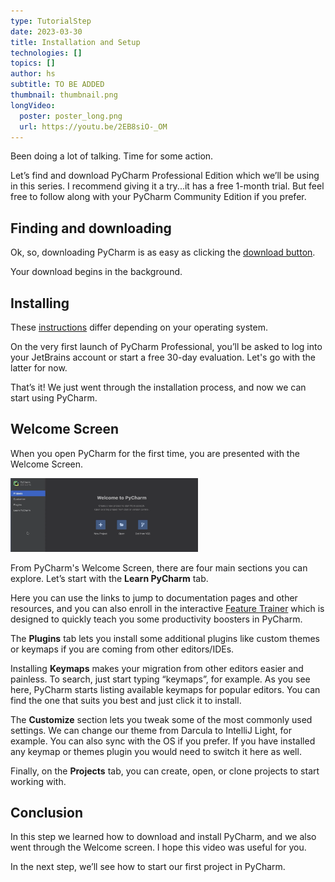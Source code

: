 ```yaml
---
type: TutorialStep
date: 2023-03-30
title: Installation and Setup
technologies: []
topics: []
author: hs
subtitle: TO BE ADDED
thumbnail: thumbnail.png
longVideo:
  poster: poster_long.png
  url: https://youtu.be/2EB8siO-_OM
---
```


Been doing a lot of talking. Time for some action.

Let’s find and download PyCharm Professional Edition which we’ll be using in this series. I recommend giving it a try...it has a free 1-month trial. But feel free to follow along with your PyCharm Community Edition if you prefer.

## Finding and downloading
Ok, so, downloading PyCharm is as easy as clicking the [download button](https://www.jetbrains.com/pycharm/download).

Your download begins in the background. 

## Installing
These [instructions](https://www.jetbrains.com/help/pycharm/installation-guide.html#standalone) differ depending on your operating system.

On the very first launch of PyCharm Professional, you’ll be asked to log into your JetBrains account or start a free 30-day evaluation. Let's go with the latter for now. 

That’s it! We just went through the installation process, and now we can start using PyCharm.


## Welcome Screen

When you open PyCharm for the first time, you are presented with the Welcome Screen.

<img src="welcome-screen.png" alt="Welcome Screen" width="300"/>

From PyCharm's Welcome Screen, there are four main sections you can explore. Let’s start with the **Learn PyCharm** tab.

Here you can use the links to jump to documentation pages and other resources, and you can also enroll in the interactive [Feature Trainer](https://www.jetbrains.com/help/pycharm/feature-trainer.html) which is designed to quickly teach you some productivity boosters in PyCharm.

The **Plugins** tab lets you install some additional plugins like custom themes or keymaps if you are coming from other editors/IDEs.

Installing **Keymaps** makes your migration from other editors easier and painless. To search, just start typing “keymaps”, for example. As you see here, PyCharm starts listing available keymaps for popular editors. You can find the one that suits you best and just click it to install.

The **Customize** section lets you tweak some of the most commonly used settings. We can change our theme from Darcula to IntelliJ Light, for example. You can also sync with the OS if you prefer. If you have installed any keymap or themes plugin you would need to switch it here as well.

Finally, on the **Projects** tab, you can create, open, or clone projects to start working with.

## Conclusion
In this step we learned how to download and install PyCharm, and we also went through the Welcome screen.
I hope this video was useful for you. 

In the next step, we’ll see how to start our first project in PyCharm.